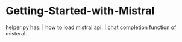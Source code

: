 # Getting-Started-with-Mistral
helper.py has:
            | how to load mistral api.
            | chat completion function of misteral.
